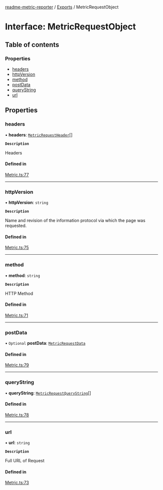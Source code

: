 [readme-metric-reporter](../README.md) / [Exports](../modules.md) / MetricRequestObject

# Interface: MetricRequestObject

## Table of contents

### Properties

- [headers](MetricRequestObject.md#headers)
- [httpVersion](MetricRequestObject.md#httpversion)
- [method](MetricRequestObject.md#method)
- [postData](MetricRequestObject.md#postdata)
- [queryString](MetricRequestObject.md#querystring)
- [url](MetricRequestObject.md#url)

## Properties

### headers

• **headers**: [`MetricRequestHeader`](MetricRequestHeader.md)[]

**`Description`**

Headers

#### Defined in

[Metric.ts:77](https://github.com/igrek8/readme-metric-reporter/blob/2fe414e/src/Metric.ts#L77)

___

### httpVersion

• **httpVersion**: `string`

**`Description`**

Name and revision of the information protocol via which the page was requested.

#### Defined in

[Metric.ts:75](https://github.com/igrek8/readme-metric-reporter/blob/2fe414e/src/Metric.ts#L75)

___

### method

• **method**: `string`

**`Description`**

HTTP Method

#### Defined in

[Metric.ts:71](https://github.com/igrek8/readme-metric-reporter/blob/2fe414e/src/Metric.ts#L71)

___

### postData

• `Optional` **postData**: [`MetricRequestData`](MetricRequestData.md)

#### Defined in

[Metric.ts:79](https://github.com/igrek8/readme-metric-reporter/blob/2fe414e/src/Metric.ts#L79)

___

### queryString

• **queryString**: [`MetricRequestQueryString`](MetricRequestQueryString.md)[]

#### Defined in

[Metric.ts:78](https://github.com/igrek8/readme-metric-reporter/blob/2fe414e/src/Metric.ts#L78)

___

### url

• **url**: `string`

**`Description`**

Full URL of Request

#### Defined in

[Metric.ts:73](https://github.com/igrek8/readme-metric-reporter/blob/2fe414e/src/Metric.ts#L73)
